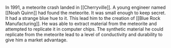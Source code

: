 In 1991, a meteorite crash landed in [[Cherryville]]. A young engineer named [[Noah Quinn]] had found the meteorite. It was small enough to keep secret. It had a strange blue hue to it. This lead him to the creation of [[Blue Rock Manufacturing]]. He was able to extract material from the meteorite and attempted to replicate it in computer chips. The synthetic material he could replicate from the meteorite lead to a level of conductivity and durability to give him a market advantage. 